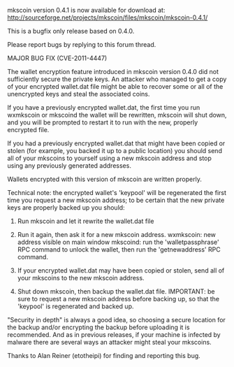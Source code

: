 mkscoin version 0.4.1 is now available for download at:
http://sourceforge.net/projects/mkscoin/files/mkscoin/mkscoin-0.4.1/

This is a bugfix only release based on 0.4.0.

Please report bugs by replying to this forum thread.

MAJOR BUG FIX  (CVE-2011-4447)

The wallet encryption feature introduced in mkscoin version 0.4.0 did not sufficiently secure the private keys. An attacker who
managed to get a copy of your encrypted wallet.dat file might be able to recover some or all of the unencrypted keys and steal the
associated coins.

If you have a previously encrypted wallet.dat, the first time you run wxmkscoin or mkscoind the wallet will be rewritten, mkscoin will
shut down, and you will be prompted to restart it to run with the new, properly encrypted file.

If you had a previously encrypted wallet.dat that might have been copied or stolen (for example, you backed it up to a public
location) you should send all of your mkscoins to yourself using a new mkscoin address and stop using any previously generated addresses.

Wallets encrypted with this version of mkscoin are written properly.

Technical note: the encrypted wallet's 'keypool' will be regenerated the first time you request a new mkscoin address; to be certain that the
new private keys are properly backed up you should:

1. Run mkscoin and let it rewrite the wallet.dat file

2. Run it again, then ask it for a new mkscoin address.
wxmkscoin: new address visible on main window
mkscoind: run the 'walletpassphrase' RPC command to unlock the wallet,  then run the 'getnewaddress' RPC command.

3. If your encrypted wallet.dat may have been copied or stolen, send all of your mkscoins to the new mkscoin address.

4. Shut down mkscoin, then backup the wallet.dat file.
IMPORTANT: be sure to request a new mkscoin address before backing up, so that the 'keypool' is regenerated and backed up.

"Security in depth" is always a good idea, so choosing a secure location for the backup and/or encrypting the backup before uploading it is recommended. And as in previous releases, if your machine is infected by malware there are several ways an attacker might steal your mkscoins.

Thanks to Alan Reiner (etotheipi) for finding and reporting this bug.
